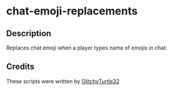 # chat-emoji-replacements

## Description

Replaces chat emoji when a player types name of emojis in chat.

## Credits

These scripts were written by [GlitchyTurtle32](https://github.com/GlitchyTurtle)
